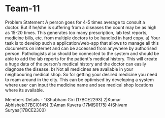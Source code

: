 # Team-11

Problem Statement
A person goes for 4-5 times average to consult a doctor. But if he/she is suffering from a diseases the count may be as high as 15-20 times. This generates too many prescription, lab test reports, medicine bills, etc. from multiple doctors to be handled in hard copy.
a) Your task is to develop such a application/web-app that allows to manage all this documents on internet and can be accessed from anywhere by authorised person. Pathologists also should be connected to the system and should be able to add the lab reports for the patient's medical history. This will create a huge data of the person's medical history and the doctor can easily diagnose the disease.
b) Not all medicines are available in your neighbouring medical shop. So for getting your desired medicine you need to roam around in the city. This can be optimised by developing a system where user can input the medicine name and see medical shop locations where its available.


Members Details -
1)Shubham Giri (17BCE2293)
2)Kumar Abhishek(17BCI0145)
3)Aman Kuvera (17MIS0175)
4)Shivam Suryas(17BCE2300)
